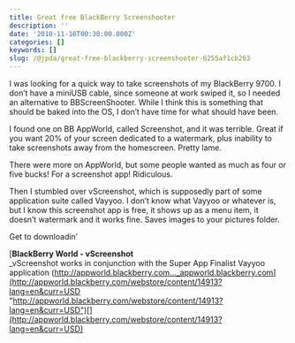 ```yaml
---
title: Great free BlackBerry Screenshooter
description: ''
date: '2010-11-16T00:30:00.000Z'
categories: []
keywords: []
slug: /@jpda/great-free-blackberry-screenshooter-6255af1cb263
---
```


I was looking for a quick way to take screenshots of my BlackBerry 9700. I don’t have a miniUSB cable, since someone at work swiped it, so I needed an alternative to BBScreenShooter. While I think this is something that should be baked into the OS, I don’t have time for what should have been.

I found one on BB AppWorld, called Screenshot, and it was terrible. Great if you want 20% of your screen dedicated to a watermark, plus inability to take screenshots away from the homescreen. Pretty lame.

There were more on AppWorld, but some people wanted as much as four or five bucks! For a screenshot app! Ridiculous.

Then I stumbled over vScreenshot, which is supposedly part of some application suite called Vayyoo. I don’t know what Vayyoo or whatever is, but I know this screenshot app is free, it shows up as a menu item, it doesn’t watermark and it works fine. Saves images to your pictures folder.

Get to downloadin’

[**BlackBerry World - vScreenshot**  
_vScreenshot works in conjunction with the Super App Finalist Vayyoo application (http://appworld.blackberry.com…_appworld.blackberry.com](http://appworld.blackberry.com/webstore/content/14913?lang=en&curr=USD "http://appworld.blackberry.com/webstore/content/14913?lang=en&curr=USD")[](http://appworld.blackberry.com/webstore/content/14913?lang=en&curr=USD)